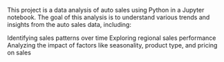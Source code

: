 This project is a data analysis of auto sales using Python in a Jupyter notebook. The goal of this analysis is to understand various trends and insights from the auto sales data, including:

Identifying sales patterns over time
Exploring regional sales performance
Analyzing the impact of factors like seasonality, product type, and pricing on sales
